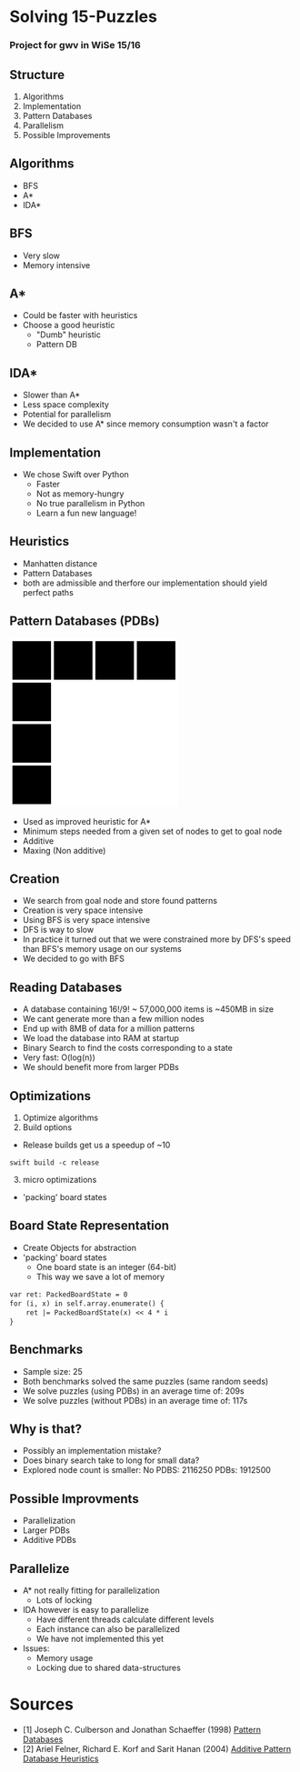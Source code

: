 # Solving 15-Puzzles
### Project for gwv in WiSe 15/16



## Structure
1. Algorithms
2. Implementation
3. Pattern Databases
4. Parallelism
5. Possible Improvements



## Algorithms
* BFS
* A*
* IDA*


## BFS
* Very slow
* Memory intensive


##  A*
* Could be faster with heuristics
* Choose a good heuristic
  * "Dumb" heuristic
  * Pattern DB


## IDA*
* Slower than A*
* Less space complexity
* Potential for parallelism
* We decided to use A* since memory consumption wasn't a factor



## Implementation
* We chose Swift over Python
  * Faster
  * Not as memory-hungry
  * No true parallelism in Python
  * Learn a fun new language!



## Heuristics
* Manhatten distance
* Pattern Databases
* both are admissible and therfore our implementation should yield perfect paths



## Pattern Databases (PDBs)
![](img/15-puzzle-fringe.png)
* Used as improved heuristic for A*
* Minimum steps needed from a given set of nodes to get to goal node
* Additive
* Maxing (Non additive)


## Creation
* We search from goal node and store found patterns
* Creation is very space intensive
* Using BFS is very space intensive
* DFS is way to slow
* In practice it turned out that we were constrained more by DFS's speed than BFS's memory usage on our systems
* We decided to go with BFS


## Reading Databases
* A database containing 16!/9! ~ 57,000,000 items is ~450MB in size
* We cant generate more than a few million nodes
* End up with 8MB of data for a million patterns
* We load the database into RAM at startup
* Binary Search to find the costs corresponding to a state
* Very fast: O(log(n))
* We should benefit more from larger PDBs



## Optimizations
1. Optimize algorithms
2. Build options
  * Release builds get us a speedup of ~10
  ```
  swift build -c release
  ```
3. micro optimizations
  * 'packing' board states


## Board State Representation
* Create Objects for abstraction
* 'packing' board states
  * One board state is an integer (64-bit)
  * This way we save a lot of memory

```
var ret: PackedBoardState = 0
for (i, x) in self.array.enumerate() {
    ret |= PackedBoardState(x) << 4 * i
}
```



## Benchmarks
* Sample size: 25
* Both benchmarks solved the same puzzles (same random seeds)
* We solve puzzles (using PDBs) in an average time of: 209s
* We solve puzzles (without PDBs) in an average time of: 117s


## Why is that?
* Possibly an implementation mistake?
* Does binary search take to long for small data?
* Explored node count is smaller:
    No PDBS: 2116250 PDBs: 1912500



## Possible Improvments
* Parallelization
* Larger PDBs
* Additive PDBs


## Parallelize
* A* not really fitting for parallelization
  * Lots of locking
* IDA however is easy to parallelize
  * Have different threads calculate different levels
  * Each instance can also be parallelized
  * We have not implemented this yet
* Issues:
  * Memory usage
  * Locking due to shared data-structures



# Sources
* [1] Joseph C. Culberson and Jonathan Schaeffer (1998) [Pattern Databases](https://webdocs.cs.ualberta.ca/~jonathan/publications/ai_publications/compi.pdf)
* [2] Ariel Felner, Richard E. Korf and Sarit Hanan (2004) [Additive Pattern Database Heuristics](https://www.jair.org/media/1480/live-1480-2332-jair.pdf)
